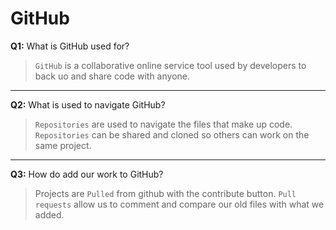 # GitHub
**Q1:** What is GitHub used for?
> `GitHub` is a collaborative online service tool used by developers to back uo and share code with anyone.
---
**Q2:** What is used to navigate GitHub?
>`Repositories` are used to navigate the files that make up code. `Repositories` can be shared and cloned so others can work on the same project.
---
**Q3:** How do add our work to GitHub?
>Projects are `Pulled` from github with the contribute button. `Pull requests` allow us to comment and compare our old files with what we added.
